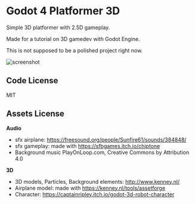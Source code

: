 # Godot 4 Platformer 3D

Simple 3D platformer with 2.5D gameplay.

Made for a tutorial on 3D gamedev with Godot Engine.

This is not supposed to be a polished project right now.

![screenshot](https://user-images.githubusercontent.com/6860637/221785820-26158ef1-a3d3-4502-b60a-10aa8ce082ad.png)

## Code License

MIT

## Assets License

**Audio**  

- sfx airplane: https://freesound.org/people/Sunfire61/sounds/384848/
- sfx gameplay: made with https://sfbgames.itch.io/chiptone
- Background music PlayOnLoop.com, Creative Commons by Attribution 4.0

**3D**

- 3D models, Particles, Background elements: http://www.kenney.nl/
- Airplane model: made with https://kenney.nl/tools/assetforge
- Character: https://captainripley.itch.io/godot-3d-robot-character